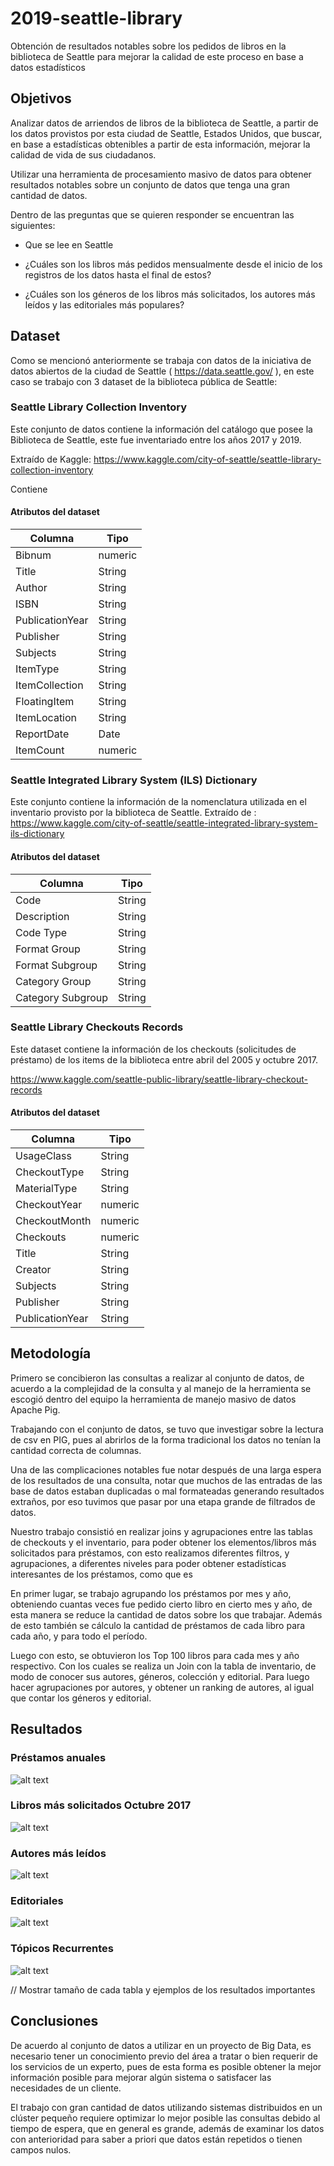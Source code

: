 # 2019-seattle-library
Obtención de resultados notables sobre los pedidos de libros en la biblioteca de Seattle para mejorar la calidad de este proceso en base a datos estadísticos

## Objetivos

Analizar datos de arriendos de libros de la biblioteca de Seattle, a partir de los datos provistos por esta ciudad de Seattle, Estados Unidos, que buscar, en base a estadísticas obtenibles a partir de esta información, mejorar la calidad de vida de sus ciudadanos.

Utilizar una herramienta de procesamiento masivo de datos para obtener resultados notables sobre un conjunto de datos que tenga una gran cantidad de datos.

Dentro de las preguntas que se quieren responder se encuentran las siguientes:

* Que se lee en Seattle

* ¿Cuáles son los libros más pedidos mensualmente desde el inicio de los registros de los datos hasta el final de estos?

* ¿Cuáles son los géneros de los libros más solicitados, los autores más leídos y las editoriales más populares?


## Dataset

Como se mencionó anteriormente se trabaja con datos de la iniciativa de datos abiertos de la ciudad de Seattle ( https://data.seattle.gov/ ), en este caso se trabajo con 3 dataset de la biblioteca pública de Seattle:

### Seattle Library Collection Inventory
Este conjunto de datos contiene la información del catálogo que posee la Biblioteca de Seattle, este fue inventariado entre los años 2017 y 2019.

 Extraído de Kaggle: https://www.kaggle.com/city-of-seattle/seattle-library-collection-inventory 

Contiene 

#### Atributos del dataset

| Columna               | Tipo    |
| --------------------- | ------- |
| Bibnum                | numeric |
| Title                 | String  |                           
| Author                | String  |                           
| ISBN                  | String  |                           
| PublicationYear       | String  |                           
| Publisher             | String  |                           
| Subjects              | String  |                           
| ItemType              | String  |                           
| ItemCollection        | String  |                           
| FloatingItem          | String  |                           
| ItemLocation          | String  |                           
| ReportDate            | Date    |                           
| ItemCount             | numeric |

### Seattle Integrated Library System (ILS) Dictionary

Este conjunto contiene la información de la nomenclatura utilizada en el inventario provisto por la biblioteca de Seattle.
Extraído de : https://www.kaggle.com/city-of-seattle/seattle-integrated-library-system-ils-dictionary


#### Atributos del dataset

| Columna               | Tipo    |
| --------------------- | ------- |
| Code                  | String  |
| Description           | String  |                           
| Code Type             | String  |                           
| Format Group          | String  |                           
| Format Subgroup       | String  |                           
| Category Group        | String  |                           
| Category Subgroup     | String  |        

### Seattle Library Checkouts Records
Este dataset contiene la información de los checkouts (solicitudes de préstamo) de los items de la biblioteca entre abril del 2005 y octubre 2017.

https://www.kaggle.com/seattle-public-library/seattle-library-checkout-records

#### Atributos del dataset

| Columna               | Tipo    |
| --------------------- | ------- |
| UsageClass            | String  |
| CheckoutType          | String  |                           
| MaterialType          | String  |                           
| CheckoutYear          | numeric |                           
| CheckoutMonth         | numeric |                           
| Checkouts             | numeric |                           
| Title                 | String  |
| Creator               | String  |                           
| Subjects              | String  |                           
| Publisher             | String  |                           
| PublicationYear       | String  | 


## Metodología

Primero se concibieron las consultas a realizar al conjunto de datos, de acuerdo a la complejidad de la consulta y al manejo de la herramienta se escogió dentro del equipo la herramienta de manejo masivo de datos Apache Pig.

Trabajando con el conjunto de datos, se tuvo que investigar sobre la lectura de csv en PIG, pues al abrirlos de la forma tradicional los datos no tenían la cantidad correcta de columnas.

Una de las complicaciones notables fue notar después de una larga espera de los resultados de una consulta, notar que muchos de las entradas de las base de datos estaban duplicadas o mal formateadas generando resultados extraños, por eso tuvimos que pasar por una etapa grande de filtrados de datos. 

Nuestro trabajo consistió en realizar joins y agrupaciones entre las tablas de checkouts y el inventario, para poder obtener los elementos/libros más solicitados para préstamos, con esto realizamos diferentes filtros, y agrupaciones, a diferentes niveles para poder obtener estadísticas interesantes de los préstamos, como que es 


En primer lugar, se trabajo agrupando los préstamos por mes y año, obteniendo cuantas veces fue pedido cierto libro en cierto mes y año, de esta manera se reduce la cantidad de datos sobre los que trabajar. Además de esto también se cálculo la cantidad de préstamos de cada libro para cada año, y para todo el período.

Luego con esto, se obtuvieron los Top 100 libros para cada mes y año respectivo. Con los cuales se realiza un Join con la tabla de inventario, de modo de conocer sus autores, géneros, colección  y editorial. Para luego hacer agrupaciones por autores, y obtener un ranking de autores, al igual que contar los géneros y editorial.


## Resultados

### Préstamos anuales

![alt text](https://github.com/cc5212/2019-seattle-library/blob/master/ale.png)

### Libros más solicitados Octubre 2017

![alt text](https://github.com/cc5212/2019-seattle-library/blob/master/loc.png)

### Autores más leídos

![alt text](https://github.com/cc5212/2019-seattle-library/blob/master/ale.png)

### Editoriales

![alt text](https://github.com/cc5212/2019-seattle-library/blob/master/edi.png)


### Tópicos Recurrentes

![alt text](https://github.com/cc5212/2019-seattle-library/blob/master/tr.png)

// Mostrar tamaño de cada tabla y ejemplos de los resultados importantes
## Conclusiones

De acuerdo al conjunto de datos a utilizar en un proyecto de Big Data, es necesario tener un conocimiento previo del área a tratar o bien requerir de los servicios de un experto, pues de esta forma es posible obtener la mejor información posible para mejorar algún sistema o satisfacer las necesidades de un cliente.

El trabajo con gran cantidad de datos utilizando sistemas distribuidos en un clúster pequeño requiere optimizar lo mejor posible las consultas debido al tiempo de espera, que en general es grande, además de examinar los datos con anterioridad para saber a priori que datos están repetidos o tienen campos nulos.

